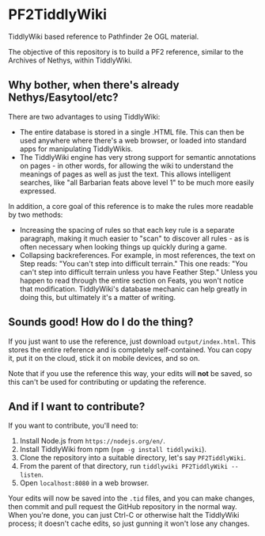 # PF2TiddlyWiki
TiddlyWiki based reference to Pathfinder 2e OGL material.

The objective of this repository is to build a PF2 reference, similar to the Archives of Nethys, within TiddlyWiki.

## Why bother, when there's already Nethys/Easytool/etc?

There are two advantages to using TiddlyWiki:

* The entire database is stored in a single .HTML file. This can then be used anywhere where there's a web browser, or loaded into standard apps for manipulating TiddlyWikis.
* The TiddlyWiki engine has very strong support for semantic annotations on pages - in other words, for allowing the wiki to understand the meanings of pages as well as just the text. This allows intelligent searches, like "all Barbarian feats above level 1" to be much more easily expressed.

In addition, a core goal of this reference is to make the rules more readable by two methods:

* Increasing the spacing of rules so that each key rule is a separate paragraph, making it much easier to "scan" to discover all rules - as is often necessary when looking things up quickly during a game.
* Collapsing backreferences. For example, in most references, the text on Step reads: "You can't step into difficult terrain." This one reads: "You can't step into difficult terrain unless you have Feather Step." Unless you happen to read through the entire section on Feats, you won't notice that modification. TiddlyWiki's database mechanic can help greatly in doing this, but ultimately it's a matter of writing.

## Sounds good! How do I do the thing?

If you just want to use the reference, just download `output/index.html`. This stores the entire reference and is completely self-contained. You can copy it, put it on the cloud, stick it on mobile devices, and so on.

Note that if you use the reference this way, your edits will **not** be saved, so this can't be used for contributing or updating the reference.

## And if I want to contribute?

If you want to contribute, you'll need to:

1. Install Node.js from `https://nodejs.org/en/`.
2. Install TiddlyWiki from npm (`npm -g install tiddlywiki`).
3. Clone the repository into a suitable directory, let's say `PF2TiddlyWiki`.
4. From the parent of that directory, run `tiddlywiki PF2TiddlyWiki --listen`.
5. Open `localhost:8080` in a web browser.

Your edits will now be saved into the `.tid` files, and you can make changes, then commit and pull request the GitHub repository in the normal way. When you're done, you can just Ctrl-C or otherwise halt the TiddlyWiki process; it doesn't cache edits, so just gunning it won't lose any changes.


